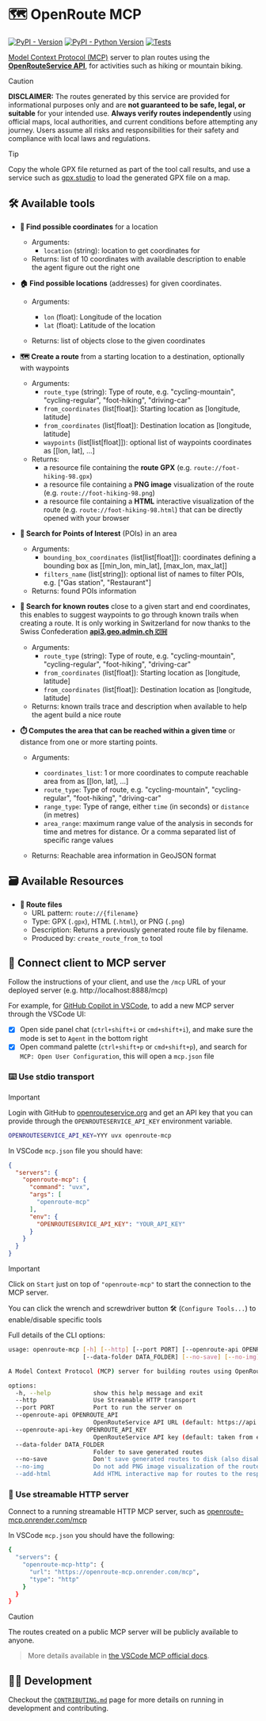 # 🗺️ OpenRoute MCP

[![PyPI - Version](https://img.shields.io/pypi/v/openroute-mcp.svg?logo=pypi&label=PyPI&logoColor=silver)](https://pypi.org/project/openroute-mcp/)
[![PyPI - Python Version](https://img.shields.io/pypi/pyversions/openroute-mcp.svg?logo=python&label=Python&logoColor=silver)](https://pypi.org/project/openroute-mcp/)
[![Tests](https://github.com/vemonet/openroute-mcp/actions/workflows/test.yml/badge.svg)](https://github.com/vemonet/openroute-mcp/actions/workflows/test.yml)

</div>

[Model Context Protocol (MCP)](https://modelcontextprotocol.io/) server to plan routes using the **[OpenRouteService API](https://api.openrouteservice.org/)**, for activities such as hiking or mountain biking.

> [!CAUTION]
>
> **DISCLAIMER:** The routes generated by this service are provided for informational purposes only and are **not guaranteed to be safe, legal, or suitable** for your intended use. **Always verify routes independently** using official maps, local authorities, and current conditions before attempting any journey. Users assume all risks and responsibilities for their safety and compliance with local laws and regulations.

> [!TIP]
>
> Copy the whole GPX file returned as part of the tool call results, and use a service such as [gpx.studio](https://gpx.studio) to load the generated GPX file on a map.

## 🛠️ Available tools

- **📍 Find possible coordinates** for a location
  - Arguments:
    - `location` (string): location to get coordinates for
  - Returns: list of 10 coordinates with available description to enable the agent figure out the right one
- **🏠 Find possible locations** (addresses) for given coordinates.
  - Arguments:
    - `lon` (float): Longitude of the location
    - `lat` (float): Latitude of the location

  - Returns: list of objects close to the given coordinates

- **🗺️ Create a route** from a starting location to a destination, optionally with waypoints
  - Arguments:
    - `route_type` (string): Type of route, e.g. "cycling-mountain", "cycling-regular", "foot-hiking", "driving-car"
    - `from_coordinates` (list[float]): Starting location as [longitude, latitude]
    - `from_coordinates` (list[float]): Destination location as [longitude, latitude]
    - `waypoints` (list[list[float]]): optional list of waypoints coordinates as [[lon, lat], ...]
  - Returns:
    - a resource file containing the **route GPX** (e.g. `route://foot-hiking-98.gpx`)
    - a resource file containing a **PNG image** visualization of the route (e.g. `route://foot-hiking-98.png`)
    - a resource file containing a **HTML** interactive visualization of the route (e.g. `route://foot-hiking-98.html`) that can be directly opened with your browser
- **📌 Search for Points of Interest** (POIs) in an area
  - Arguments:
    - `bounding_box_coordinates` (list[list[float]]): coordinates defining a bounding box as [[min_lon, min_lat], [max_lon, max_lat]]
    - `filters_name` (list[string]): optional list of names to filter POIs, e.g. ["Gas station", "Restaurant"]
  - Returns: found POIs information
- **🔎 Search for known routes** close to a given start and end coordinates, this enables to suggest waypoints to go through known trails when creating a route. It is only working in Switzerland for now thanks to the Swiss Confederation **[api3.geo.admin.ch 🇨🇭](https://api3.geo.admin.ch)**
  - Arguments:
    - `route_type` (string): Type of route, e.g. "cycling-mountain", "cycling-regular", "foot-hiking", "driving-car"
    - `from_coordinates` (list[float]): Starting location as [longitude, latitude]
    - `from_coordinates` (list[float]): Destination location as [longitude, latitude]
  - Returns: known trails trace and description when available to help the agent build a nice route
- **⏱️ Computes the area that can be reached within a given time** or distance from one or more starting points.
  - Arguments:
    - `coordinates_list`: 1 or more coordinates to compute reachable area from as [[lon, lat], ...]
    - `route_type`: Type of route, e.g. "cycling-mountain", "cycling-regular", "foot-hiking", "driving-car"
    - `range_type`: Type of range, either `time` (in seconds) or `distance` (in metres)
    - `area_range`: maximum range value of the analysis in seconds for time and metres for distance. Or a comma separated list of specific range values

  - Returns: Reachable area information in GeoJSON format


## 🗃️ Available Resources

- **🚏 Route files**
  - URL pattern: `route://{filename}`
  - Type: GPX (`.gpx`), HTML (`.html`), or PNG (`.png`)
  - Description: Returns a previously generated route file by filename.
  - Produced by: `create_route_from_to` tool


## 🔌 Connect client to MCP server

Follow the instructions of your client, and use the `/mcp` URL of your deployed server (e.g. http://localhost:8888/mcp)

For example, for [GitHub Copilot in VSCode](https://code.visualstudio.com/docs/copilot/overview), to add a new MCP server through the VSCode UI:

- [x] Open side panel chat (`ctrl+shift+i` or `cmd+shift+i`), and make sure the mode is set to `Agent` in the bottom right
- [x] Open command palette (`ctrl+shift+p` or `cmd+shift+p`), and search for `MCP: Open User Configuration`, this will open a `mcp.json` file

### ⌨️ Use stdio transport

> [!IMPORTANT]
>
> Login with GitHub to [openrouteservice.org](https://openrouteservice.org/) and get an API key that you can provide through the `OPENROUTESERVICE_API_KEY` environment variable.

```sh
OPENROUTESERVICE_API_KEY=YYY uvx openroute-mcp
```

In VSCode `mcp.json` file you should have:

```json
{
  "servers": {
    "openroute-mcp": {
      "command": "uvx",
      "args": [
        "openroute-mcp"
      ],
      "env": {
        "OPENROUTESERVICE_API_KEY": "YOUR_API_KEY"
      }
    }
  }
}
```

> [!IMPORTANT]
>
> Click on `Start` just on top of `"openroute-mcp"` to start the connection to the MCP server.
>
> You can click the wrench and screwdriver button 🛠️ (`Configure Tools...`) to enable/disable specific tools

Full details of the CLI options:

```sh
usage: openroute-mcp [-h] [--http] [--port PORT] [--openroute-api OPENROUTE_API] [--openroute-api-key OPENROUTE_API_KEY]
                     [--data-folder DATA_FOLDER] [--no-save] [--no-img] [--add-html]

A Model Context Protocol (MCP) server for building routes using OpenRouteService.

options:
  -h, --help            show this help message and exit
  --http                Use Streamable HTTP transport
  --port PORT           Port to run the server on
  --openroute-api OPENROUTE_API
                        OpenRouteService API URL (default: https://api.openrouteservice.org)
  --openroute-api-key OPENROUTE_API_KEY
                        OpenRouteService API key (default: taken from env var OPENROUTESERVICE_API_KEY)
  --data-folder DATA_FOLDER
                        Folder to save generated routes
  --no-save             Don't save generated routes to disk (also disable image and HTML generation)
  --no-img              Do not add PNG image visualization of the routes to the response (image not supported by all LLMs)
  --add-html            Add HTML interactive map for routes to the response (larger context used)
```

### 📡 Use streamable HTTP server

Connect to a running streamable HTTP MCP server, such as [openroute-mcp.onrender.com/mcp](https://openroute-mcp.onrender.com/mcp)

In VSCode `mcp.json` you should have the following:

```sh
{
  "servers": {
    "openroute-mcp-http": {
      "url": "https://openroute-mcp.onrender.com/mcp",
      "type": "http"
    }
  }
}
```

> [!CAUTION]
>
> The routes created on a public MCP server will be publicly available to anyone.

> More details available in [the VSCode MCP official docs](https://code.visualstudio.com/docs/copilot/chat/mcp-servers).

## 🧑‍💻 Development

Checkout the [`CONTRIBUTING.md`](https://github.com/vemonet/openroute-mcp/blob/main/CONTRIBUTING.md) page for more details on running in development and contributing.

<!-- mcp-name: io.github.vemonet/openroute-mcp -->

